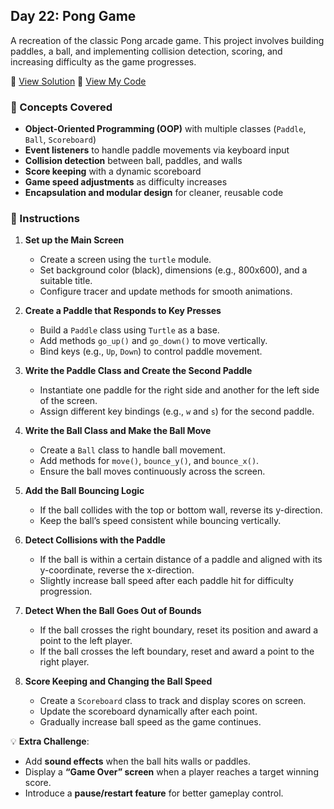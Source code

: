 ## Day 22: Pong Game  
A recreation of the classic Pong arcade game. This project involves building paddles, a ball, and implementing collision detection, scoring, and increasing difficulty as the game progresses.

📄 [View Solution](solution/solution.py) 📄 [View My Code](my_code/d22.py)  

### 🧠 Concepts Covered
- **Object-Oriented Programming (OOP)** with multiple classes (`Paddle`, `Ball`, `Scoreboard`)  
- **Event listeners** to handle paddle movements via keyboard input  
- **Collision detection** between ball, paddles, and walls  
- **Score keeping** with a dynamic scoreboard  
- **Game speed adjustments** as difficulty increases  
- **Encapsulation and modular design** for cleaner, reusable code  

### 📝 Instructions
1. **Set up the Main Screen**  
   - Create a screen using the `turtle` module.  
   - Set background color (black), dimensions (e.g., 800x600), and a suitable title.  
   - Configure tracer and update methods for smooth animations.  

2. **Create a Paddle that Responds to Key Presses**  
   - Build a `Paddle` class using `Turtle` as a base.  
   - Add methods `go_up()` and `go_down()` to move vertically.  
   - Bind keys (e.g., `Up`, `Down`) to control paddle movement.  

3. **Write the Paddle Class and Create the Second Paddle**  
   - Instantiate one paddle for the right side and another for the left side of the screen.  
   - Assign different key bindings (e.g., `w` and `s`) for the second paddle.  

4. **Write the Ball Class and Make the Ball Move**  
   - Create a `Ball` class to handle ball movement.  
   - Add methods for `move()`, `bounce_y()`, and `bounce_x()`.  
   - Ensure the ball moves continuously across the screen.  

5. **Add the Ball Bouncing Logic**  
   - If the ball collides with the top or bottom wall, reverse its y-direction.  
   - Keep the ball’s speed consistent while bouncing vertically.  

6. **Detect Collisions with the Paddle**  
   - If the ball is within a certain distance of a paddle and aligned with its y-coordinate, reverse the x-direction.  
   - Slightly increase ball speed after each paddle hit for difficulty progression.  

7. **Detect When the Ball Goes Out of Bounds**  
   - If the ball crosses the right boundary, reset its position and award a point to the left player.  
   - If the ball crosses the left boundary, reset and award a point to the right player.  

8. **Score Keeping and Changing the Ball Speed**  
   - Create a `Scoreboard` class to track and display scores on screen.  
   - Update the scoreboard dynamically after each point.  
   - Gradually increase ball speed as the game continues.  

💡 **Extra Challenge**:
- Add **sound effects** when the ball hits walls or paddles.  
- Display a **“Game Over” screen** when a player reaches a target winning score.  
- Introduce a **pause/restart feature** for better gameplay control.  
